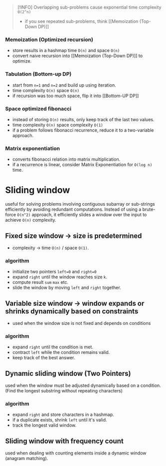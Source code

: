 > [!INFO] Overlapping sub-problems cause exponential time complexity `O(2^n)`
> - if you see repeated sub-problems, think [[Memoization (Top-Down DP)]] 

### Memoization (Optimized recursion)
- store results in a hashmap time `O(n)` and space `O(n)`
- convert naive recursion into [[Memoization (Top-Down DP)]] to optimize.

### Tabulation (Bottom-up DP)
- start from `n=1` and `n=2` and build up using iteration.
- time complexity `O(n)` space `O(n)`
- if recursion was too much space, flip it into [[Bottom-UP DP]]

### Space optimized fibonacci
- instead of storing `O(n)` results, only keep track of the last two values.
- time complexity `O(n)` space complexity `O(1)`
- if a problem follows fibonacci recurrence, reduce it to a two-variable approach.

### Matrix exponentiation
- converts fibonacci relation into matrix multiplication.
- if a recurrence is linear, consider Matrix Exponentiation for `O(log n)` time.

# Sliding window
useful for solving problems involving contiguous subarray or sub-strings efficiently by avoiding redundant computations. Instead of using a brute-force `O(n^2)` approach, it efficiently slides a window over the input to achieve `O(n)` complexity.
## Fixed size window -> size is predetermined
- complexity -> time `O(n)` / space `O(1)`.
### algorithm
- initialize two pointers `left=0` and `right=0`
- expand `right` until the window reaches size `k`.
- compute result `sum` `max` etc.
- slide the window by moving `left` and `right` together.

## Variable size window -> window expands or shrinks dynamically based on constraints
- used when the window size is not fixed and depends on conditions
### algorithm
- expand `right` until the condition is met. 
- contract `left` while the condition remains valid.
- keep track of the best answer.

## Dynamic sliding window (Two Pointers)
used when the window must be adjusted dynamically based on a condition. (Find the longest substring without repeating characters)
### algorithm
- expand `right` and store characters in a hashmap.
- if a duplicate exists, shrink `left` until it's valid.
- track the longest valid window.

## Sliding window with frequency count
used when dealing with counting elements inside a dynamic window (anagram matching).